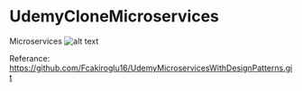 # UdemyCloneMicroservices
Microservices
![alt text](https://i.hizliresim.com/30vtha8.png)

Referance: https://github.com/Fcakiroglu16/UdemyMicroservicesWithDesignPatterns.git
